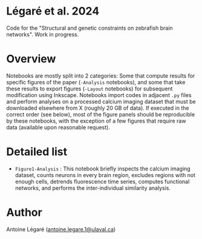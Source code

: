 # Légaré et al. 2024

Code for the "Structural and genetic constraints on zebrafish brain networks". Work in progress.

# Overview

Notebooks are mostly split into 2 categories: Some that compute results for specific figures of the paper (`-Analysis` notebooks), and some that take these results to export figures (`-Layout` notebooks) for subsequent modification using Inkscape. Notebooks import codes in adjacent `.py` files and perform analyses on a processed calcium imaging dataset that must be downloaded elsewhere from X (roughly 20 GB of data). If executed in the correct order (see below), most of the figure panels should be reproducible by these notebooks, with the exception of a few figures that require raw data (available upon reasonable request).

# Detailed list

- `Figure1-Analysis` : This notebook briefly inspects the calcium imaging dataset, counts neurons in every brain region, excludes regions with not enough cells, detrends fluorescence time series, computes functional networks, and performs the inter-individual similarity analysis.


# Author

Antoine Légaré (antoine.legare.1@ulaval.ca)

